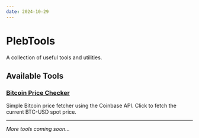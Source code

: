 ```yaml
---
date: 2024-10-29
---
```


# PlebTools

A collection of useful tools and utilities.

<!-- more -->

## Available Tools

### [Bitcoin Price Checker](/bitcoin-price.html)
Simple Bitcoin price fetcher using the Coinbase API. Click to fetch the current BTC-USD spot price.

---

*More tools coming soon...*

